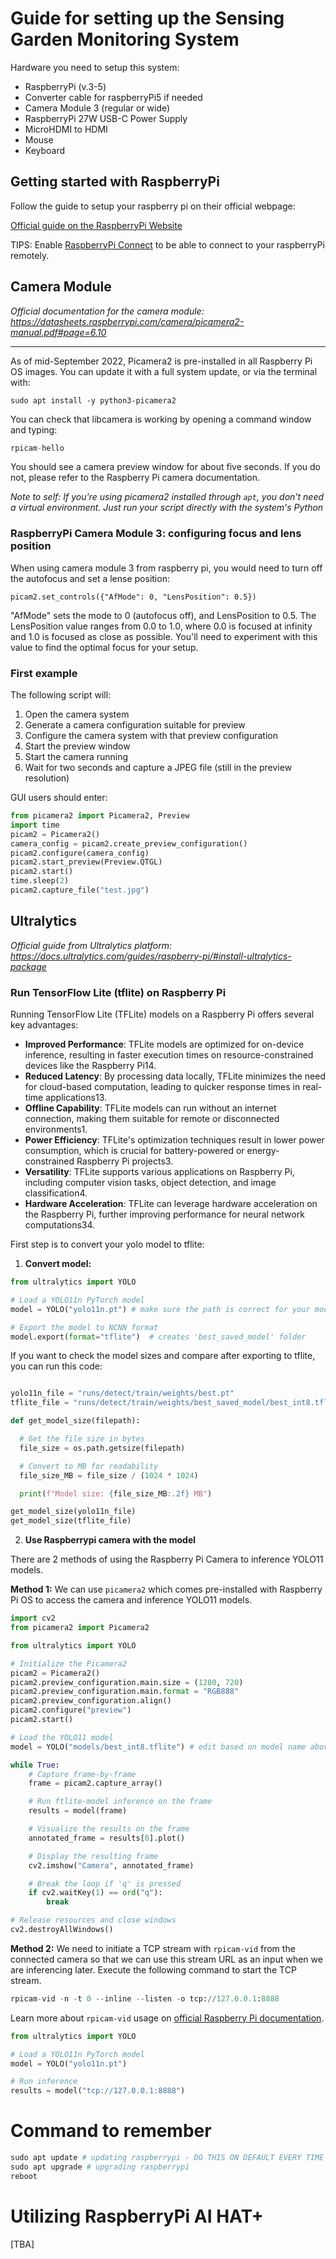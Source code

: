 # Guide for setting up the Sensing Garden Monitoring System


Hardware you need to setup this system: 
- RaspberryPi (v.3-5)
- Converter cable for raspberryPi5 if needed
- Camera Module 3 (regular or wide)
- RaspberryPi 27W USB-C Power Supply
- MicroHDMI to HDMI
- Mouse
- Keyboard


## Getting started with RaspberryPi 

Follow the guide to setup your raspberry pi on their official webpage: 

[Official guide on the RaspberryPi Website](https://www.raspberrypi.com/documentation/computers/getting-started.html)


TIPS: Enable [RaspberryPi Connect](https://www.raspberrypi.com/documentation/computers/getting-started.html#raspberry-pi-connect) to be able to connect to your raspberryPi remotely. 


## Camera Module

*Official documentation for the camera module: https://datasheets.raspberrypi.com/camera/picamera2-manual.pdf#page=6.10*

---

As of mid-September 2022, Picamera2 is pre-installed in all Raspberry Pi OS images. You can update it with a full system update, or via the terminal with:

```
sudo apt install -y python3-picamera2
``` 

You can check that libcamera is working by opening a command window and typing:

```python
rpicam-hello
```

You should see a camera preview window for about five seconds. If you do not, please refer to the Raspberry Pi camera documentation.


*Note to self: If you're using picamera2 installed through `apt`, you don't need a virtual environment. Just run your script directly with the system's Python*

### RaspberryPi Camera Module 3: configuring focus and lens position

When using camera module 3 from raspberry pi, you would need to turn off the autofocus and set a lense position:

`picam2.set_controls({"AfMode": 0, "LensPosition": 0.5})` 

"AfMode" sets the mode to 0 (autofocus off), and LensPosition to 0.5. The LensPosition value ranges from 0.0 to 1.0, where 0.0 is focused at infinity and 1.0 is focused as close as possible. You'll need to experiment with this value to find the optimal focus for your setup.


### First example

The following script will:
1. Open the camera system
2. Generate a camera configuration suitable for preview
3. Configure the camera system with that preview configuration
4. Start the preview window
5. Start the camera running
6. Wait for two seconds and capture a JPEG file (still in the preview resolution)


GUI users should enter:

```python
from picamera2 import Picamera2, Preview
import time
picam2 = Picamera2()
camera_config = picam2.create_preview_configuration()
picam2.configure(camera_config)
picam2.start_preview(Preview.QTGL)
picam2.start()
time.sleep(2)
picam2.capture_file("test.jpg")

```


## Ultralytics

*Official guide from Ultralytics platform: https://docs.ultralytics.com/guides/raspberry-pi/#install-ultralytics-package*


### Run TensorFlow Lite (tflite) on Raspberry Pi

Running TensorFlow Lite (TFLite) models on a Raspberry Pi offers several key advantages:

- **Improved Performance**: TFLite models are optimized for on-device inference, resulting in faster execution times on resource-constrained devices like the Raspberry Pi14.
- **Reduced Latency**: By processing data locally, TFLite minimizes the need for cloud-based computation, leading to quicker response times in real-time applications13.
- **Offline Capability**: TFLite models can run without an internet connection, making them suitable for remote or disconnected environments1.
- **Power Efficiency**: TFLite's optimization techniques result in lower power consumption, which is crucial for battery-powered or energy-constrained Raspberry Pi projects3.
- **Versatility**: TFLite supports various applications on Raspberry Pi, including computer vision tasks, object detection, and image classification4.
- **Hardware Acceleration**: TFLite can leverage hardware acceleration on the Raspberry Pi, further improving performance for neural network computations34.


First step is to convert your yolo model to tflite: 

1. **Convert model:** 

```python
from ultralytics import YOLO

# Load a YOLO11n PyTorch model
model = YOLO("yolo11n.pt") # make sure the path is correct for your model

# Export the model to NCNN format
model.export(format="tflite")  # creates 'best_saved_model' folder

```

If you want to check the model sizes and compare after exporting to tflite, you can run this code: 

```python

yolo11n_file = "runs/detect/train/weights/best.pt"
tflite_file = "runs/detect/train/weights/best_saved_model/best_int8.tflite"

def get_model_size(filepath):

  # Get the file size in bytes
  file_size = os.path.getsize(filepath)

  # Convert to MB for readability
  file_size_MB = file_size / (1024 * 1024)

  print(f"Model size: {file_size_MB:.2f} MB")

get_model_size(yolo11n_file)
get_model_size(tflite_file)

```



2. **Use Raspberrypi camera with the model**

There are 2 methods of using the Raspberry Pi Camera to inference YOLO11 models.

**Method 1:**
We can use `picamera2` which comes pre-installed with Raspberry Pi OS to access the camera and inference YOLO11 models.

```python
import cv2
from picamera2 import Picamera2

from ultralytics import YOLO

# Initialize the Picamera2
picam2 = Picamera2()
picam2.preview_configuration.main.size = (1280, 720)
picam2.preview_configuration.main.format = "RGB888"
picam2.preview_configuration.align()
picam2.configure("preview")
picam2.start()

# Load the YOLO11 model
model = YOLO("models/best_int8.tflite") # edit based on model name above

while True:
    # Capture frame-by-frame
    frame = picam2.capture_array()

    # Run ftlite-model inference on the frame
    results = model(frame)

    # Visualize the results on the frame
    annotated_frame = results[0].plot()

    # Display the resulting frame
    cv2.imshow("Camera", annotated_frame)

    # Break the loop if 'q' is pressed
    if cv2.waitKey(1) == ord("q"):
        break

# Release resources and close windows
cv2.destroyAllWindows()

```

**Method 2:**
We need to initiate a TCP stream with `rpicam-vid` from the connected camera so that we can use this stream URL as an input when we are inferencing later. Execute the following command to start the TCP stream.

```python
rpicam-vid -n -t 0 --inline --listen -o tcp://127.0.0.1:8888
```

Learn more about `rpicam-vid` usage on [official Raspberry Pi documentation](https://www.raspberrypi.com/documentation/computers/camera_software.html#rpicam-vid).

```python
from ultralytics import YOLO

# Load a YOLO11n PyTorch model
model = YOLO("yolo11n.pt")

# Run inference
results = model("tcp://127.0.0.1:8888")

```


# Command to remember

```python
sudo apt update # updating raspberrypi - DO THIS ON DEFAULT EVERY TIME YOU INSTALL NEW LIBRARIES
sudo apt upgrade # upgrading raspberrypi
reboot
```




# Utilizing RaspberryPi AI HAT+

[TBA]






